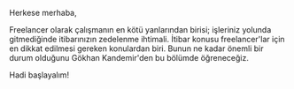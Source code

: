 Herkese merhaba,

Freelancer olarak çalışmanın en kötü yanlarından birisi; işleriniz yolunda gitmediğinde itibarınızın zedelenme ihtimali. İtibar konusu freelancer'lar için en dikkat edilmesi gereken konulardan biri.  Bunun ne kadar önemli bir durum olduğunu Gökhan Kandemir'den bu bölümde öğreneceğiz.

Hadi başlayalım!